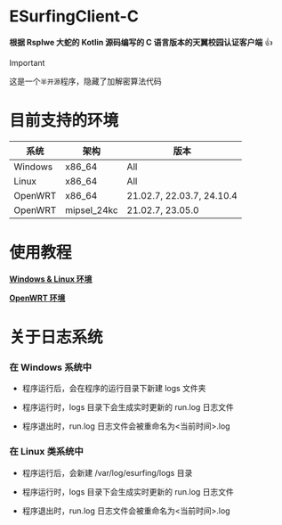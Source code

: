 # ESurfingClient-C

**根据 Rsplwe 大蛇的 Kotlin 源码编写的 C 语言版本的天翼校园认证客户端** :+1:

> [!IMPORTANT]
> 这是一个`半开源`程序，隐藏了加解密算法代码

# 目前支持的环境

|系统|架构|版本|
|----|----|----|
|Windows|x86_64|All|
|Linux|x86_64|All|
|OpenWRT|x86_64|21.02.7, 22.03.7, 24.10.4|
|OpenWRT|mipsel_24kc|21.02.7, 23.05.0|

# 使用教程

[**Windows & Linux 环境**](./Windows&Linux.md)

[**OpenWRT 环境**](./OpenWRT.md)

# 关于日志系统

### 在 Windows 系统中

- 程序运行后，会在程序的运行目录下新建 logs 文件夹

- 程序运行时，logs 目录下会生成实时更新的 run.log 日志文件

- 程序退出时，run.log 日志文件会被重命名为<当前时间>.log

### 在 Linux 类系统中

- 程序运行后，会新建 /var/log/esurfing/logs 目录

- 程序运行时，logs 目录下会生成实时更新的 run.log 日志文件

- 程序退出时，run.log 日志文件会被重命名为<当前时间>.log
